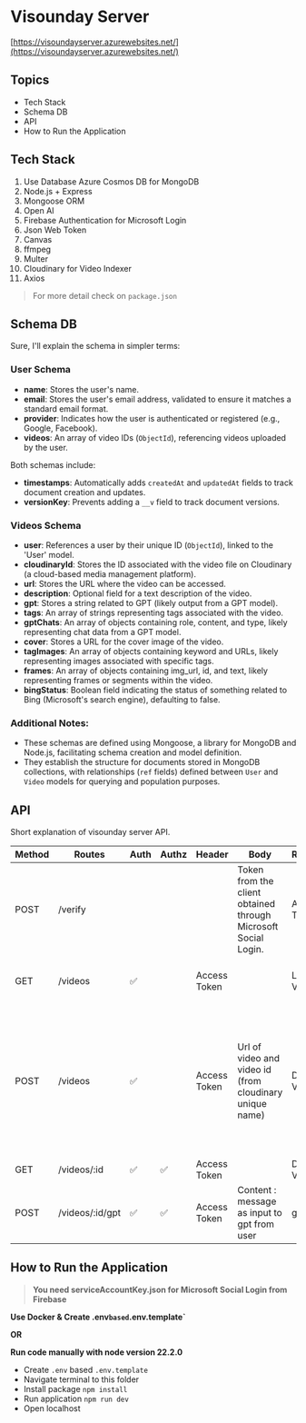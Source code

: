 # Visounday Server 

[https://visoundayserver.azurewebsites.net/](https://visoundayserver.azurewebsites.net/)

## Topics 
- Tech Stack 
- Schema DB
- API  
- How to Run the Application

## Tech Stack 

1. Use Database Azure Cosmos DB for MongoDB 
2. Node.js + Express 
3. Mongoose ORM
4. Open AI 
5. Firebase Authentication for Microsoft Login
6. Json Web Token
7. Canvas 
8. ffmpeg 
9. Multer 
10. Cloudinary for Video Indexer
11. Axios 

> For more detail check on `package.json`

## Schema DB

Sure, I'll explain the schema in simpler terms:


### User Schema
- **name**: Stores the user's name.
- **email**: Stores the user's email address, validated to ensure it matches a standard email format.
- **provider**: Indicates how the user is authenticated or registered (e.g., Google, Facebook).
- **videos**: An array of video IDs (`ObjectId`), referencing videos uploaded by the user.

Both schemas include:
- **timestamps**: Automatically adds `createdAt` and `updatedAt` fields to track document creation and updates.
- **versionKey**: Prevents adding a `__v` field to track document versions.

### Videos Schema
- **user**: References a user by their unique ID (`ObjectId`), linked to the 'User' model.
- **cloudinaryId**: Stores the ID associated with the video file on Cloudinary (a cloud-based media management platform).
- **url**: Stores the URL where the video can be accessed.
- **description**: Optional field for a text description of the video.
- **gpt**: Stores a string related to GPT (likely output from a GPT model).
- **tags**: An array of strings representing tags associated with the video.
- **gptChats**: An array of objects containing role, content, and type, likely representing chat data from a GPT model.
- **cover**: Stores a URL for the cover image of the video.
- **tagImages**: An array of objects containing keyword and URLs, likely representing images associated with specific tags.
- **frames**: An array of objects containing img_url, id, and text, likely representing frames or segments within the video.
- **bingStatus**: Boolean field indicating the status of something related to Bing (Microsoft's search engine), defaulting to false.


### Additional Notes:
- These schemas are defined using Mongoose, a library for MongoDB and Node.js, facilitating schema creation and model definition.
- They establish the structure for documents stored in MongoDB collections, with relationships (`ref` fields) defined between `User` and `Video` models for querying and population purposes.

## API   
Short explanation of visounday server API. 

 **Method** | **Routes**      | **Auth** | **Authz** | **Header**   | **Body**                                                       | **Response**  | **Description**                                                                                               
------------|-----------------|----------|-----------|--------------|----------------------------------------------------------------|----------------|---------------------------------------------------------------------------------------------------------------
 POST       | /verify         |          |           |              | Token from the client obtained through Microsoft Social Login. | Acces Token    | To get access token from Visounday Server.                                                                    
 GET        | /videos         | ✅        |           | Access Token |                                                                | List of Videos | Get list videos for logged user.                                                                              
 POST       | /videos         | ✅        |           | Access Token | Url of video and video id (from cloudinary unique name)        | Data Video     | Generate collage cover photo, video indexer tag, framing video and computer vision. Response is schema Video. 
 GET        | /videos/:id     | ✅        | ✅         | Access Token |                                                                | Data Video     | Get data video by id.                                                                                         
 POST       | /videos/:id/gpt | ✅        | ✅         | Access Token | Content : message as input to gpt from user                    | gptChats       | Interact with GPT-4.   



##  How to Run the Application 

> **You need serviceAccountKey.json for Microsoft Social Login from Firebase**

**Use Docker & Create .env` based `.env.template`**

**OR**

**Run code manually with node version 22.2.0**
- Create `.env` based `.env.template`
- Navigate terminal to this folder 
- Install package `npm install`
- Run application `npm run dev`
- Open localhost
